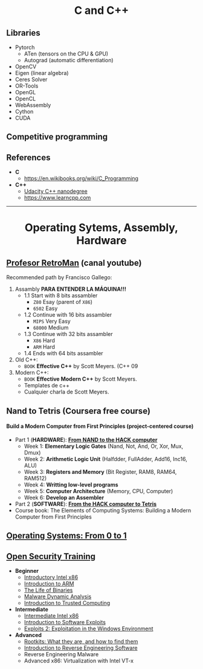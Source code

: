 <h1 align="center">C and C++</h1>

## Libraries

- Pytorch
  - ATen (tensors on the CPU & GPU)
  - Autograd (automatic differentiation)
- OpenCV
- Eigen (linear algebra)
- Ceres Solver
- OR-Tools
- OpenGL
- OpenCL
- WebAssembly
- Cython
- CUDA

## Competitive programming 

## References

- **C**
  -  https://en.wikibooks.org/wiki/C_Programming
- **C++**
  - [Udacity C++ nanodegree](https://www.udacity.com/course/c-plus-plus-nanodegree--nd213)
  - https://www.learncpp.com

---

<h1 align="center">Operating Sytems, Assembly, Hardware</h1>

## [Profesor RetroMan](https://www.youtube.com/c/ProfesorRetroMan/videos) (canal youtube)

Recommended path by Francisco Gallego:

1. Assambly **PARA ENTENDER LA MÁQUINA!!!**
   - 1.1 Start with 8 bits assambler
     - `Z80` Esay (parent of `X86`)
     - `6502` Easy
   - 1.2 Continue with 16 bits assambler 
     - `MIPS` Very Easy
     - `68000` Medium
   - 1.3 Continue with 32 bits assambler 
     - `X86` Hard
     - `ARM` Hard
   - 1.4 Ends with 64 bits assambler
3. Old C++:
   - `BOOK` **Effective C++** by Scott Meyers. (C++ 09
4. Modern C++:
   - `BOOK` **Effective Modern C++** by Scott Meyers.
   - Templates de c++
   - Cualquier charla de Scott Meyers.

##  Nand to Tetris (Coursera free course)
#### Build a Modern Computer from First Principles (project-centered course)

- Part 1 (**HARDWARE**): **[From NAND to the HACK computer](https://www.coursera.org/learn/build-a-computer)**
  - Week 1: **Elementary Logic Gates** (Nand, Not, And, Or, Xor, Mux, Dmux)
  - Week 2: **Arithmetic Logic Unit** (Halfdder, FullAdder, Add16, Inc16, ALU)
  - Week 3: **Registers and Memory** (Bit Register, RAM8, RAM64, RAM512)
  - Week 4: **Writting low-level programs**
  - Week 5: **Computer Architecture** (Memory, CPU, Computer)
  - Week 6: **Develop an Assembler**
- Part 2 (**SOFTWARE**): **[From the HACK computer to Tetris](https://www.coursera.org/learn/nand2tetris2)**
- Course book: The Elements of Computing Systems: Building a Modern Computer from First Principles


## [Operating Systems: From 0 to 1](https://github.com/tuhdo/os01) 


## [Open Security Training](https://opensecuritytraining.info)

- **Beginner**
  - [Introductory Intel x86](https://www.youtube.com/playlist?list=PL038BE01D3BAEFDB0)
  - [Introduction to ARM](https://www.youtube.com/playlist?list=PLUFkSN0XLZ-n91t_AX5zO007Giz1INwPd)
  - [The Life of Binaries](https://www.youtube.com/playlist?list=PLUFkSN0XLZ-n_Na6jwqopTt1Ki57vMIc3)
  - [Malware Dynamic Analysis](https://www.youtube.com/playlist?list=PLUFkSN0XLZ-kqYbGpY4Gt_VATd4ytQg-Z)
  - [Introduction to Trusted Computing](https://www.youtube.com/playlist?list=PLUFkSN0XLZ-kBgdLhorJD6BR66D5kGoUV)
- **Intermediate**
  - [Intermediate Intel x86](https://www.youtube.com/playlist?list=PL8F8D45D6C1FFD177)
  - [Introduction to Software Exploits](https://www.youtube.com/playlist?list=PL96AB65DFCE02EE3E)
  - [Exploits 2: Exploitation in the Windows Environment](https://www.youtube.com/playlist?list=PL9F9E52502327B1CA)
- **Advanced**
  - [Rootkits: What they are, and how to find them](https://www.youtube.com/playlist?list=PLF58FB7BCB20ED11A)
  - [Introduction to Reverse Engineering Software](https://www.youtube.com/playlist?list=PLUFkSN0XLZ-nXcDG89jS9iqKBnNHmz7Qw)
  - Reverse Engineering Malware
  - Advanced x86: Virtualization with Intel VT-x







